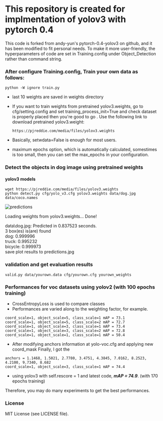 
# This repository is created for implmentation of yolov3 with pytorch 0.4
This code is forked from andy-yun's pytorch-0.4-yolov3 on github, and it has been modified to fit personal needs.
To make it more user-friendly, the hyperparameters of code are set in Training.config under Object_Detection rather than command string.


### After configure Training.config, Train your own data as follows:
```
python -W ignore train.py
```

* last 10 weights are saved in weights directory 

* If you want to  train weights from pretrained yolov3.weights, go to cfg/setting.config and set training_process_init=True and check dataset is properly placed then you're good to go .
   Use the following link to download pretrained yolov3.weight:
   ```
   https://pjreddie.com/media/files/yolov3.weights
   ```

* Basically, setwdata=False is enough for most users. 

* maximum epochs option, which is automatically calculated, somestimes is too small, then you can set the max_epochs in your configuration.



### Detect the objects in dog image using pretrained weights


#### yolov3 models
```
wget https://pjreddie.com/media/files/yolov3.weights
python detect.py cfg/yolo_v3.cfg yolov3.weights data/dog.jpg data/coco.names  
```

![predictions](data/predictions-yolov3.jpg)

Loading weights from yolov3.weights... Done!

data\dog.jpg: Predicted in 0.837523 seconds.  
3 box(es) is(are) found  
dog: 0.999996  
truck: 0.995232  
bicycle: 0.999973  
save plot results to predictions.jpg  

### validation and get evaluation results

```
valid.py data/yourown.data cfg/yourown.cfg yourown_weights
```

### Performances for voc datasets using yolov2 (with 100 epochs training)
- CrossEntropyLoss is used to compare classes
- Performances are varied along to the weighting factor, for example.
```
coord_scale=1, object_scale=5, class_scale=1 mAP = 73.1  
coord_scale=1, object_scale=5, class_scale=2 mAP = 72.7  
coord_scale=1, object_scale=3, class_scale=1 mAP = 73.4  
coord_scale=1, object_scale=3, class_scale=2 mAP = 72.8  
coord_scale=1, object_scale=1, class_scale=1 mAP = 50.4  
```

- After modifying anchors information at yolo-voc.cfg and applying new coord_mask
Finally, I got the 
```
anchors = 1.1468, 1.5021, 2.7780, 3.4751, 4.3845, 7.0162, 8.2523, 4.2100, 9.7340, 8.682
coord_scale=1, object_scale=3, class_scale=1 mAP = 74.4  
```

- using yolov3 with self.rescore = 1 and latest code, ___mAP = 74.9___. (with 170 epochs training)

Therefore, you may do many experiments to get the best performances.

### License

MIT License (see LICENSE file).

